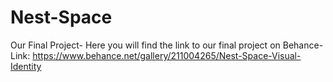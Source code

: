 # Nest-Space
Our Final Project-
Here you will find the link to our final project on Behance-
Link: https://www.behance.net/gallery/211004265/Nest-Space-Visual-Identity
